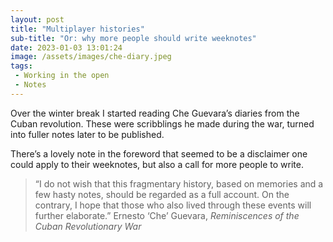 ```yaml
---
layout: post
title: "Multiplayer histories"
sub-title: "Or: why more people should write weeknotes"
date: 2023-01-03 13:01:24
image: /assets/images/che-diary.jpeg
tags:
 - Working in the open
 - Notes
---
```


Over the winter break I started reading Che Guevara’s diaries from the Cuban revolution. These were scribblings he made during the war, turned into fuller notes later to be published.

There’s a lovely note in the foreword that seemed to be a disclaimer one could apply to their weeknotes, but also a call for more people to write.

> “I do not wish that this fragmentary history, based on memories and a few hasty notes, should be regarded as a full account. On the contrary, I hope that those who also lived through these events will further elaborate.” Ernesto ‘Che’ Guevara, *Reminiscences of the Cuban Revolutionary War*
